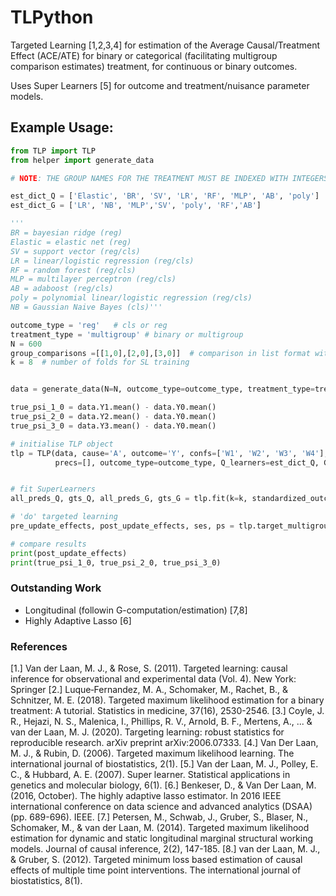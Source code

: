 # TLPython
Targeted Learning [1,2,3,4] for estimation of the Average Causal/Treatment Effect (ACE/ATE) for binary or categorical (facilitating multigroup comparison estimates) treatment, for continuous or binary outcomes.

Uses Super Learners [5] for outcome and treatment/nuisance parameter models.


## Example Usage:


```python
from TLP import TLP
from helper import generate_data

# NOTE: THE GROUP NAMES FOR THE TREATMENT MUST BE INDEXED WITH INTEGERS STARTING FROM 0

est_dict_Q = ['Elastic', 'BR', 'SV', 'LR', 'RF', 'MLP', 'AB', 'poly']
est_dict_G = ['LR', 'NB', 'MLP','SV', 'poly', 'RF','AB']

'''
BR = bayesian ridge (reg)
Elastic = elastic net (reg)
SV = support vector (reg/cls)
LR = linear/logistic regression (reg/cls)
RF = random forest (reg/cls)
MLP = multilayer perceptron (reg/cls)
AB = adaboost (reg/cls)
poly = polynomial linear/logistic regression (reg/cls)
NB = Gaussian Naive Bayes (cls)'''

outcome_type = 'reg'   # cls or reg
treatment_type = 'multigroup' # binary or multigroup
N = 600
group_comparisons =[[1,0],[2,0],[3,0]]  # comparison in list format with 'group A [vs] reference_group'
k = 8  # number of folds for SL training


data = generate_data(N=N, outcome_type=outcome_type, treatment_type=treatment_type)  # example function in ipynb

true_psi_1_0 = data.Y1.mean() - data.Y0.mean()
true_psi_2_0 = data.Y2.mean() - data.Y0.mean()
true_psi_3_0 = data.Y3.mean() - data.Y0.mean()

# initialise TLP object
tlp = TLP(data, cause='A', outcome='Y', confs=['W1', 'W2', 'W3', 'W4'],
          precs=[], outcome_type=outcome_type, Q_learners=est_dict_Q, G_learners=est_dict_G)


# fit SuperLearners
all_preds_Q, gts_Q, all_preds_G, gts_G = tlp.fit(k=k, standardized_outcome=False, calibration=True)

# 'do' targeted learning
pre_update_effects, post_update_effects, ses, ps = tlp.target_multigroup(group_comparisons=group_comparisons)

# compare results
print(post_update_effects)
print(true_psi_1_0, true_psi_2_0, true_psi_3_0)
```


### Outstanding Work

- Longitudinal (followin G-computation/estimation) [7,8]
- Highly Adaptive Lasso [6]


### References
[1.] Van der Laan, M. J., & Rose, S. (2011). Targeted learning: causal inference for observational and experimental data (Vol. 4). New York: Springer
[2.] Luque‐Fernandez, M. A., Schomaker, M., Rachet, B., & Schnitzer, M. E. (2018). Targeted maximum likelihood estimation for a binary treatment: A tutorial. Statistics in medicine, 37(16), 2530-2546.
[3.] Coyle, J. R., Hejazi, N. S., Malenica, I., Phillips, R. V., Arnold, B. F., Mertens, A., ... & van der Laan, M. J. (2020). Targeting learning: robust statistics for reproducible research. arXiv preprint arXiv:2006.07333.
[4.] Van Der Laan, M. J., & Rubin, D. (2006). Targeted maximum likelihood learning. The international journal of biostatistics, 2(1).
[5.] Van der Laan, M. J., Polley, E. C., & Hubbard, A. E. (2007). Super learner. Statistical applications in genetics and molecular biology, 6(1).
[6.] Benkeser, D., & Van Der Laan, M. (2016, October). The highly adaptive lasso estimator. In 2016 IEEE international conference on data science and advanced analytics (DSAA) (pp. 689-696). IEEE.
[7.] Petersen, M., Schwab, J., Gruber, S., Blaser, N., Schomaker, M., & van der Laan, M. (2014). Targeted maximum likelihood estimation for dynamic and static longitudinal marginal structural working models. Journal of causal inference, 2(2), 147-185.
[8.] van der Laan, M. J., & Gruber, S. (2012). Targeted minimum loss based estimation of causal effects of multiple time point interventions. The international journal of biostatistics, 8(1).


